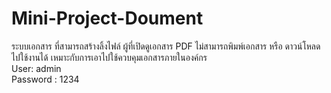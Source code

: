 # Mini-Project-Doument
ระบบเอกสาร ที่สามารถสร้างลิ้งไฟล์ ผู้ที่เปิดดูเอกสาร PDF ไม่สามารถพิมพ์เอกสาร หรือ ดาวน์โหลดไปใช้งานได้ 
เหมาะกับการเอาไปใช้ควบคุมเอกสารภายในองค์กร
<br>
User: admin
<br>
Password : 1234
<br>


